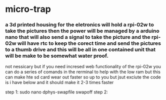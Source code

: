 # micro-trap

### a 3d printed housing for the eletronics will hold a rpi-02w to take the pictures then the power will be managed by a arduino nano that will also send a signal to take the picture and the rpi-02w will have rtc to keep the corect time and send the pictures to a thumb drive and this will be all in one contained unit that will be make to be somewhat water proof.

not nessicary but if you need incresed web functionality of the rpi-02w you can do a series of comands in the rerminal to help with the low ram but this can make hte sd card wear out faster so up to you  but jsut exciute the code is i have below and it should make it 2-3 times faster 

step 1: sudo nano dphys-swapfile swapoff 
step 2:

